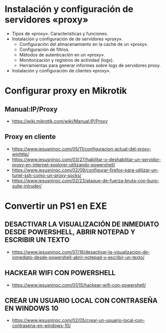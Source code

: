 # Instalación y configuración de servidores «proxy»
- Tipos de «proxy». Características y funciones.
- Instalación y configuración de de servidores «proxy».
  - Configuración del almacenamiento en la caché de un «proxy».
  - Configuración de filtros.
  - Métodos de autenticación en un «proxy».
  - Monitorización y registros de actividad (logs).
  - Herramientas para generar informes sobre logs de servidores proxy.
- Instalación y configuración de clientes «proxy». 

# Configurar proxy en Mikrotik

## Manual:IP/Proxy
* https://wiki.mikrotik.com/wiki/Manual:IP/Proxy

## Proxy en cliente
* https://www.jesusninoc.com/05/11/configuracion-actual-del-proxy-winhttp/
* https://www.jesusninoc.com/03/27/habilitar-o-deshabilitar-un-servidor-proxy-en-internet-explorer-utilizando-powershell/
* https://www.jesusninoc.com/02/09/configurar-firefox-para-utilizar-un-tunel-ssh-como-un-proxy-socks/
* https://www.jesusninoc.com/02/23/ataque-de-fuerza-bruta-con-burp-suite-intruder/

# Convertir un PS1 en EXE
## DESACTIVAR LA VISUALIZACIÓN DE INMEDIATO DESDE POWERSHELL, ABRIR NOTEPAD Y ESCRIBIR UN TEXTO
* https://www.jesusninoc.com/07/18/desactivar-la-visualizacion-de-inmediato-desde-powershell-abrir-notepad-y-escribir-un-texto/
## HACKEAR WIFI CON POWERSHELL 
* https://www.jesusninoc.com/01/15/hackear-wifi-con-powershell/
## CREAR UN USUARIO LOCAL CON CONTRASEÑA EN WINDOWS 10
* https://www.jesusninoc.com/02/05/crear-un-usuario-local-con-contrasena-en-windows-10/
